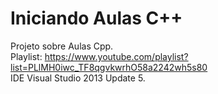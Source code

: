 # Iniciando Aulas C++ <br/>
Projeto sobre Aulas Cpp.<br/>
Playlist: https://www.youtube.com/playlist?list=PLlMH0iwc_TF8qgvkwrhO58a2242wh5s80 <br/>
IDE Visual Studio 2013 Update 5.<br/>